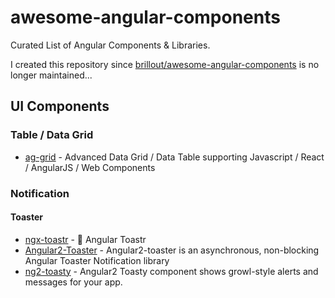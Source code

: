 # awesome-angular-components
Curated List of Angular Components &amp; Libraries. 

I created this repository since [ brillout/awesome-angular-components](https://github.com/brillout/awesome-angular-components) is no longer maintained...

## UI Components

### Table / Data Grid

- [ag-grid](https://github.com/ag-grid/ag-grid) - Advanced Data Grid / Data Table supporting Javascript / React / AngularJS / Web Components

### Notification

#### Toaster
- [ngx-toastr](https://github.com/scttcper/ngx-toastr) - 🍞 Angular Toastr
- [Angular2-Toaster](https://github.com/stabzs/Angular2-Toaster) - Angular2-toaster is an asynchronous, non-blocking Angular Toaster Notification library
- [ng2-toasty](https://github.com/akserg/ng2-toasty) - Angular2 Toasty component shows growl-style alerts and messages for your app.
